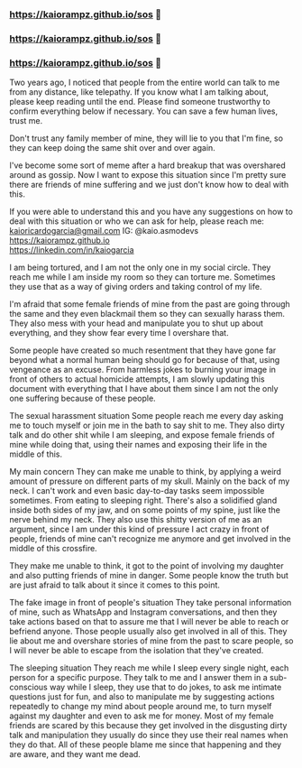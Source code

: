 ### https://kaiorampz.github.io/sos 🔴
### https://kaiorampz.github.io/sos 🔴
### https://kaiorampz.github.io/sos 🔴

Two years ago, I noticed that people from the entire world can talk to me from any distance, like telepathy. If you know what I am talking about, please keep reading until the end. Please find someone trustworthy to confirm everything below if necessary. You can save a few human lives, trust me.

Don't trust any family member of mine, they will lie to you that I'm fine, so they can keep doing the same shit over and over again.

I've become some sort of meme after a hard breakup that was overshared around as gossip. Now I want to expose this situation since I'm pretty sure there are friends of mine suffering and we just don't know how to deal with this.

If you were able to understand this and you have any suggestions on how to deal with this situation or who we can ask for help, please reach me:
kaioricardogarcia@gmail.com IG: 
@kaio.asmodevs  
https://kaiorampz.github.io  
https://linkedin.com/in/kaiogarcia  

I am being tortured, and I am not the only one in my social circle.
They reach me while I am inside my room so they can torture me. Sometimes they use that as a way of giving orders and taking control of my life.

I'm afraid that some female friends of mine from the past are going through the same and they even blackmail them so they can sexually harass them. They also mess with your head and manipulate you to shut up about everything, and they show fear every time I overshare that.

Some people have created so much resentment that they have gone far beyond what a normal human being should go for because of that, using vengeance as an excuse. From harmless jokes to burning your image in front of others to actual homicide attempts, I am slowly updating this document with everything that I have about them since I am not the only one suffering because of these people.

The sexual harassment situation
Some people reach me every day asking me to touch myself or join me in the bath to say shit to me. They also dirty talk and do other shit while I am sleeping, and expose female friends of mine while doing that, using their names and exposing their life in the middle of this.

My main concern
They can make me unable to think, by applying a weird amount of pressure on different parts of my skull. Mainly on the back of my neck. I can't work and even basic day-to-day tasks seem impossible sometimes. From eating to sleeping right. There's also a solidified gland inside both sides of my jaw, and on some points of my spine, just like the nerve behind my neck. They also use this shitty version of me as an argument, since I am under this kind of pressure I act crazy in front of people, friends of mine can't recognize me anymore and get involved in the middle of this crossfire.

They make me unable to think, it got to the point of involving my daughter and also putting friends of mine in danger. Some people know the truth but are just afraid to talk about it since it comes to this point.

The fake image in front of people's situation
They take personal information of mine, such as WhatsApp and Instagram conversations, and then they take actions based on that to assure me that I will never be able to reach or befriend anyone. Those people usually also get involved in all of this. They lie about me and overshare stories of mine from the past to scare people, so I will never be able to escape from the isolation that they've created.

The sleeping situation
They reach me while I sleep every single night, each person for a specific purpose. They talk to me and I answer them in a sub-conscious way while I sleep, they use that to do jokes, to ask me intimate questions just for fun, and also to manipulate me by suggesting actions repeatedly to change my mind about people around me, to turn myself against my daughter and even to ask me for money. Most of my female friends are scared by this because they get involved in the disgusting dirty talk and manipulation they usually do since they use their real names when they do that. All of these people blame me since that happening and they are aware, and they want me dead.
